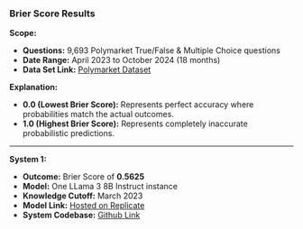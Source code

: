 ### Brier Score Results  

**Scope:**  
- **Questions:** 9,693 Polymarket True/False & Multiple Choice questions  
- **Date Range:** April 2023 to October 2024 (18 months)  
- **Data Set Link:** [Polymarket Dataset](https://examplebucketedge.s3.us-east-2.amazonaws.com/polymarket_dataset.csv)  

**Explanation:**  
- **0.0 (Lowest Brier Score):** Represents perfect accuracy where probabilities match the actual outcomes.  
- **1.0 (Highest Brier Score):** Represents completely inaccurate probabilistic predictions.  

---

**System 1:**  
- **Outcome:** Brier Score of **0.5625**
- **Model:** One LLama 3 8B Instruct instance
- **Knowledge Cutoff:** March 2023
- **Model Link:** [Hosted on Replicate](https://replicate.com/meta/meta-llama-3-8b-instruct)  
- **System Codebase:** [Github Link](https://github.com/Forecasting-Research-NExT/testing_framework_system_one)  
